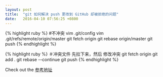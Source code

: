 ```yaml
---
layout: post
title:  "git 如何解决 push 更改到 GitHub 却被拒绝的问题"
date:   2016-04-10 07:56:25 +0800
---
```



{% highlight ruby %}
#不冲突
vim .git/config
vim .git/refs/remote/origin/master
git fetch origin
git rebase origin/master
git push
{% endhighlight %}


{% highlight ruby %}
＃冲突文件 先拉下来，然后 修改冲突
git fetch origin
git add .
git rebase --continue
git push
{% endhighlight %}



Check out the [参考地址][video-link]

[video-link]: http://haoduoshipin.com/v/10
